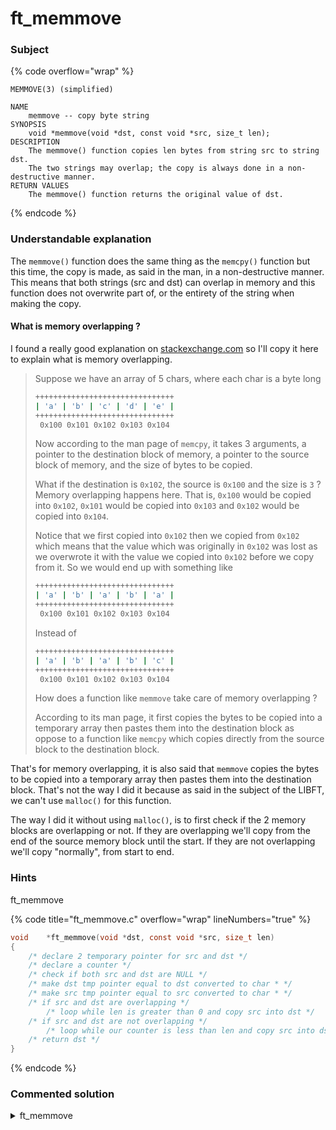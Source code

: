 # ft\_memmove

### Subject

{% code overflow="wrap" %}
```
MEMMOVE(3) (simplified)

NAME
    memmove -- copy byte string
SYNOPSIS
    void *memmove(void *dst, const void *src, size_t len);
DESCRIPTION
    The memmove() function copies len bytes from string src to string dst.
    The two strings may overlap; the copy is always done in a non-destructive manner.
RETURN VALUES
    The memmove() function returns the original value of dst.
```
{% endcode %}

### Understandable explanation

The `memmove()` function does the same thing as the `memcpy()` function but this time, the copy is made, as said in the man, in a non-destructive manner. This means that both strings (src and dst) can overlap in memory and this function does not overwrite part of, or the entirety of the string when making the copy.

#### What is memory overlapping ?

I found a really good explanation on [stackexchange.com](https://cs50.stackexchange.com/questions/14615/memory-overlap-in-c) so I'll copy it here to explain what is memory overlapping.

> Suppose we have an array of 5 chars, where each char is a byte long
>
> ```bash
> +++++++++++++++++++++++++++++++
> | 'a' | 'b' | 'c' | 'd' | 'e' |
> +++++++++++++++++++++++++++++++
>  0x100 0x101 0x102 0x103 0x104
> ```
>
> Now according to the man page of `memcpy`, it takes 3 arguments, a pointer to the destination block of memory, a pointer to the source block of memory, and the size of bytes to be copied.
>
> What if the destination is `0x102`, the source is `0x100` and the size is `3` ?\
> Memory overlapping happens here. That is, `0x100` would be copied into `0x102`, `0x101` would be copied into `0x103` and `0x102` would be copied into `0x104`.
>
> Notice that we first copied into `0x102` then we copied from `0x102` which means that the value which was originally in `0x102` was lost as we overwrote it with the value we copied into `0x102` before we copy from it. So we would end up with something like
>
> ```bash
> +++++++++++++++++++++++++++++++
> | 'a' | 'b' | 'a' | 'b' | 'a' |
> +++++++++++++++++++++++++++++++
>  0x100 0x101 0x102 0x103 0x104
> ```
>
> Instead of
>
> ```bash
> +++++++++++++++++++++++++++++++
> | 'a' | 'b' | 'a' | 'b' | 'c' |
> +++++++++++++++++++++++++++++++
>  0x100 0x101 0x102 0x103 0x104
> ```
>
> How does a function like `memmove` take care of memory overlapping ?
>
> According to its man page, it first copies the bytes to be copied into a temporary array then pastes them into the destination block as oppose to a function like `memcpy` which copies directly from the source block to the destination block.

That's for memory overlapping, it is also said that `memmove` copies the bytes to be copied into a temporary array then pastes them into the destination block. That's not the way I did it because as said in the subject of the LIBFT, we can't use `malloc()` for this function.

The way I did it without using `malloc()`, is to first check if the 2 memory blocks are overlapping or not. If they are overlapping we'll copy from the end of the source memory block until the start. If they are not overlapping we'll copy "normally", from start to end.

### Hints

ft\_memmove

{% code title="ft_memmove.c" overflow="wrap" lineNumbers="true" %}
```c
void    *ft_memmove(void *dst, const void *src, size_t len)
{
    /* declare 2 temporary pointer for src and dst */
    /* declare a counter */
    /* check if both src and dst are NULL */
    /* make dst tmp pointer equal to dst converted to char * */
    /* make src tmp pointer equal to src converted to char * */
    /* if src and dst are overlapping */
        /* loop while len is greater than 0 and copy src into dst */
    /* if src and dst are not overlapping */
        /* loop while our counter is less than len and copy src into dst */
    /* return dst */
}
```
{% endcode %}

### Commented solution

<details>

<summary>ft_memmove</summary>

{% code title="ft_memmove.c" overflow="wrap" lineNumbers="true" %}
```c
#include "libft.h"

void    *ft_memmove(void *dst, const void *src, size_t len)
{
    /* declaring our 2 temporary pointers and our counter */
    char    *c_src;
    char    *c_dst;
    size_t    i;
    
    /* if both src and dst are NULL, we directly return NULL */
    if (!dst && !src)
        return (NULL);
    /* assigning the converted values of src and dst to our temporary 
     * pointers so that we don't touch the original values
     */
    c_src = (char *) src;
    c_dst = (char *) dst;
    i = 0;
    /* checking if the address of the destination is greater than the
     * address of the source, if that's the case we'll copy from end to
     * start
     */ 
    if (c_dst > c_src)
        while (len-- > 0)
            c_dst[len] = c_src[len];
    /* if the address of the destination is not greater than the address
     * of the source, we'll copy from start to end, like we're used to
     */
    else
    {
        while (i++ < len)
            c_dst[i] = c_src[i];
    }
    return (dst);
}
```
{% endcode %}



</details>
